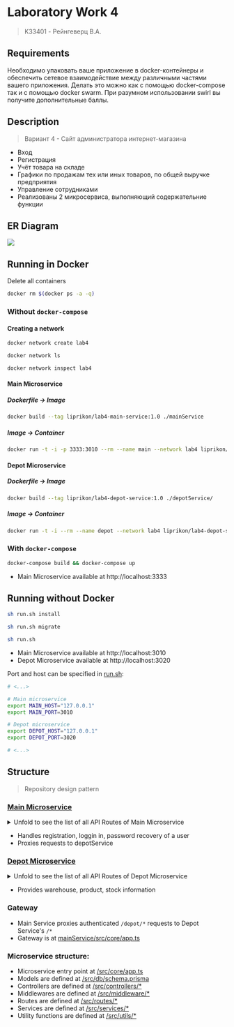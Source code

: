 # Laboratory Work 4
> K33401 - Рейнгеверц В.А.

## Requirements

Необходимо упаковать ваше приложение в docker-контейнеры и обеспечить сетевое взаимодействие между различными частями вашего приложения. Делать это можно как с помощью docker-compose так и с помощью docker swarm. При разумном использовании swirl вы получите дополнительные баллы.

## Description
> Вариант 4 - Сайт администратора интернет-магазина

- Вход
- Регистрация
- Учёт товара на складе
- Графики по продажам тех или иных товаров, по общей выручке предприятия
- Управление сотрудниками
- Реализованы 2 микросервиса, выполняющий содержательние функции


## ER Diagram

![](https://i.imgur.com/iFGWh4B.png)


## Running in Docker

Delete all containers
```bash
docker rm $(docker ps -a -q)
```

### Without `docker-compose`

#### Creating a network

```bash
docker network create lab4
```

```bash
docker network ls
```

```bash
docker network inspect lab4
```

#### Main Microservice

##### Dockerfile -> Image

```bash
docker build --tag liprikon/lab4-main-service:1.0 ./mainService
```

##### Image -> Container

```bash
docker run -t -i -p 3333:3010 --rm --name main --network lab4 liprikon/lab4-main-service:1.0
```

#### Depot Microservice

##### Dockerfile -> Image
```bash
docker build --tag liprikon/lab4-depot-service:1.0 ./depotService/
```

##### Image -> Container

```bash
docker run -t -i --rm --name depot --network lab4 liprikon/lab4-depot-service:1.0
```
### With `docker-compose`

```bash
docker-compose build && docker-compose up
```

- Main Microservice available at http://localhost:3333

## Running without Docker

```bash
sh run.sh install
```

```bash
sh run.sh migrate
```

```bash
sh run.sh
```

- Main Microservice available at http://localhost:3010
- Depot Microservice available at http://localhost:3020

Port and host can be specified in [run.sh](run.sh):
```bash
# <...>

# Main microservice
export MAIN_HOST="127.0.0.1"
export MAIN_PORT=3010

# Depot microservice
export DEPOT_HOST="127.0.0.1"
export DEPOT_PORT=3020

# <...>
```



## Structure
> Repository design pattern


### [Main Microservice](./mainService)

<details>
    <summary>Unfold to see the list of all API Routes of Main Microservice</summary>

    GET /users
    POST /users

    GET /users/:id
    PATCH /users/:id
    DELETE /users/:id

    POST /users/register

    POST /users/login

    POST /users/refreshToken

    POST /users/me

    POST /users/resetPassword

    GET /users/resetPassword/:id
</details>

  
- Handles registration, loggin in, password recovery of a user
- Proxies requests to depotService

### [Depot Microservice](./depotService)

<details>
    <summary>Unfold to see the list of all API Routes of Depot Microservice</summary>

    GET /products
    POST /products

    GET /products/:id
    PATCH /products/:id
    DELETE /products/:id

    GET /stocks
    POST /stocks

    GET /stocks/:id
    PATCH /stocks/:id
    DELETE /stocks/:id

    GET /warehouses
    POST /warehouses

    GET /warehouses/:id
    PATCH /warehouses/:id
    DELETE /warehouses/:id

    GET /receipts
    POST /receipts

    GET /receipts/:id
    PATCH /receipts/:id
    DELETE /receipts/:id

    GET /receiptEntries
    POST /receiptEntries

    GET /receiptEntries/:id
    PATCH /receiptEntries/:id
    DELETE /receiptEntries/:id

    GET /sales

    GET /sales/category/

    GET /sales/category/:category

    GET /sales/products/:productId
</details>

- Provides warehouse, product, stock information


### Gateway
- Main Service proxies authenticated `/depot/*` requests to Depot Service's `/*`
- Gateway is at [mainService/src/core/app.ts](./mainService/src/core/app.ts#L37)


### Microservice structure:
- Microservice entry point at [<ServiceName>/src/core/app.ts](./mainService/src/core/app.ts)
- Models are defined at [<ServiceName>/src/db/schema.prisma](./mainService/src/db/schema.prisma)
- Controllers are defined at [<ServiceName>/src/controllers/*](./mainService/src/controllers/users/User.ts)
- Middlewares are defined at [<ServiceName>/src/middleware/*](./mainService/src/middleware/isAuthenticated.ts)
- Routes are defined at [<ServiceName>/src/routes/*](./mainService/src/routes/users/User.ts)
- Services are defined at [<ServiceName>/src/services/*](./mainService/src/services/users/User.ts)
- Utility functions are defined at [<ServiceName>/src/utils/*](./mainService/src/utils/jwt.ts)
